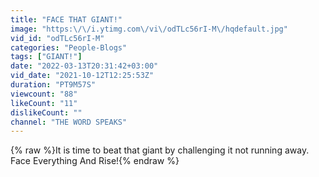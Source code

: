 ```yaml
---
title: "FACE THAT GIANT!"
image: "https:\/\/i.ytimg.com\/vi\/odTLc56rI-M\/hqdefault.jpg"
vid_id: "odTLc56rI-M"
categories: "People-Blogs"
tags: ["GIANT!"]
date: "2022-03-13T20:31:42+03:00"
vid_date: "2021-10-12T12:25:53Z"
duration: "PT9M57S"
viewcount: "88"
likeCount: "11"
dislikeCount: ""
channel: "THE WORD SPEAKS"
---
```

{% raw %}It is time to beat that giant by challenging it not running away. Face  Everything And Rise!{% endraw %}
